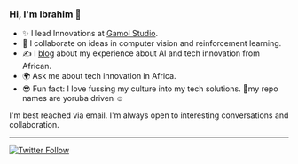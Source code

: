 ### Hi, I'm Ibrahim 👋
 
  * ✨ I lead Innovations at [Gamol Studio](http://gamolstudio.com/).
  * 🤝 I collaborate on ideas in computer vision and reinforcement learning.
  * ✍ I [blog](https://ibrahimgbadegesin.blogspot.com/) about my experience about AI and tech innovation from African.
  * 🌍 Ask me about tech innovation in Africa.
  * 😎 Fun fact: I love fussing my culture into my tech solutions. 🤔my repo names are yoruba driven ☺

I'm best reached via email. I'm always open to interesting conversations and collaboration.

 
---
[![Twitter Follow](https://img.shields.io/twitter/follow/Engrgit?label=Follow&style=social)](https://twitter.com/Engrgit)

